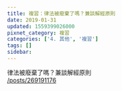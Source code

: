 ```yaml
---
title: 複習：律法被廢棄了嗎？兼談解經原則
date: 2019-01-31
updated: 1559399026000
pixnet_category: 複習
categories: ['4. 其他', '複習']
tags: []
sidebar: 
---
```


<p style="margin: 0cm 0cm 0pt;">律法被廢棄了嗎？兼談解經原則<br/>
<a href="/posts/269191176" target="_blank">/posts/269191176</a></p>
<p style="margin: 0cm 0cm 0pt;"> </p>
<p style="font-family: Calibri, sans-serif;"> </p>
